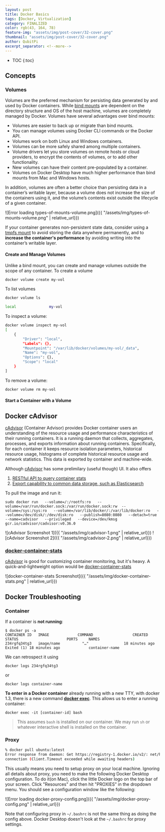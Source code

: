 ```yaml
---
layout: post
title: Docker Basics
tags: [Docker, Virtualization]
category: FINALIZED
color: rgb(43, 164, 78)
feature-img: "assets/img/post-cover/32-cover.png"
thumbnail: "assets/img/post-cover/32-cover.png"
author: QubitPi
excerpt_separator: <!--more-->
---
```


<!--more-->

* TOC
{:toc}


Concepts
--------

### Volumes

Volumes are the preferred mechanism for persisting data generated by and used by Docker containers. While
[bind mounts](https://docs.docker.com/storage/bind-mounts/) are dependent on the directory structure and OS of the host 
machine, volumes are completely managed by Docker. Volumes have several advantages over bind mounts:

* Volumes are easier to back up or migrate than bind mounts.
* You can manage volumes using Docker CLI commands or the Docker API.
* Volumes work on both Linux and Windows containers.
* Volumes can be more safely shared among multiple containers.
* Volume drivers let you store volumes on remote hosts or cloud providers, to encrypt the contents of volumes, or to add 
  other functionality.
* New volumes can have their content pre-populated by a container.
* Volumes on Docker Desktop have much higher performance than bind mounts from Mac and Windows hosts.

In addition, volumes are often a better choice than persisting data in a container’s writable layer, because a volume
does not increase the size of the containers using it, and the volume’s contents exist outside the lifecycle of a given 
container.

![Error loading types-of-mounts-volume.png]({{ "/assets/img/types-of-mounts-volume.png" | relative_url}})

If your container generates non-persistent state data, consider using a
[tmpfs mount](https://docs.docker.com/storage/tmpfs/) to avoid storing the data anywhere permanently, and to **increase
the container's performance** by avoiding writing into the container’s writable layer.

#### Create and Manage Volumes

Unlike a bind mount, you can create and manage volumes outside the scope of any container. To create a volume

```bash
docker volume create my-vol
```

To list volumes

```bash
docker volume ls

local               my-vol
```

To inspect a volume:

```bash
docker volume inspect my-vol
[
    {
        "Driver": "local",
        "Labels": {},
        "Mountpoint": "/var/lib/docker/volumes/my-vol/_data",
        "Name": "my-vol",
        "Options": {},
        "Scope": "local"
    }
]
```

To remove a volume:

```bash
docker volume rm my-vol
```

#### Start a Container with a Volume




Docker cAdvisor
---------------

[cAdvisor](https://github.com/google/cadvisor) (Container Advisor) provides Docker container users an understanding of
the resource usage and performance characteristics of their running containers. It is a running daemon that collects, 
aggregates, processes, and exports information about running containers. Specifically, for each container it keeps 
resource isolation parameters, historical resource usage, histograms of complete historical resource usage and network 
statistics. This data is exported by container and machine-wide.

Although [cAdvisor](https://github.com/google/cadvisor) has some prelimilary (useful though) UI. It also offers

1. [RESTful API to query container stats](https://github.com/google/cadvisor/blob/master/docs/api.md)
2. [Export capability to common data storage, such as Elasticsearch](https://github.com/google/cadvisor/blob/master/docs/storage/README.md)

To pull the image and run it:

    sudo docker run   --volume=/:/rootfs:ro   --volume=/var/run/docker.sock:/var/run/docker.sock:rw  --volume=/sys:/sys:ro   --volume=/var/lib/docker/:/var/lib/docker:ro   --volume=/dev/disk/:/dev/disk:ro   --publish=8080:8080   --detach=true   --name=cadvisor   --privileged   --device=/dev/kmsg   gcr.io/cadvisor/cadvisor:v0.36.0

![cAdvisor Screenshot 1]({{ "/assets/img/cadvisor-1.png" | relative_url}})
![cAdvisor Screenshot 2]({{ "/assets/img/cadvisor-2.png" | relative_url}})

### [docker-container-stats](https://github.com/virtualzone/docker-container-stats)

[cAdvisor](https://github.com/google/cadvisor) is good for customizing container monitoring, but it's heavy. A
quick-and-lightweight option would be [docker-container-stats](https://github.com/virtualzone/docker-container-stats)

![docker-container-stats Screenshot]({{ "/assets/img/docker-container-stats.png" | relative_url}})


Docker Troubleshooting
----------------------

### Container

If a container is **not running**:

```
$ docker ps -a
CONTAINER ID   IMAGE             COMMAND                  CREATED          STATUS                      PORTS     NAMES
234rgfq34tg3   image/name          "…"                18 minutes ago   Exited (1) 18 minutes ago             container-name
```

We can retrospect it using

    docker logs 234rgfq34tg3

or

    docker logs container-name

**To enter in a Docker container** already running with a new TTY, with docker 1.3, there is a new command
[**docker exec**](https://docs.docker.com/engine/reference/commandline/exec/). This allows us to enter a running
container:

    docker exec -it [container-id] bash

> This assumes `bash` is installed on our container. We may run `sh` or whatever interactive shell is installed on the
> container.


### Proxy

```bash
% docker pull ubuntu:latest
Error response from daemon: Get https://registry-1.docker.io/v2/: net/http: request canceled while waiting for
connection (Client.Timeout exceeded while awaiting headers)
```

This usually means you need to setup proxy on your local machine. Ignoring all details about proxy, you need to make
the following Docker Desktop configuration. To do it(on Mac), click the little Docker logo on the top bar of your
screen. Click "Resources" and then hit "PROXIES" in the dropdown menu. You should see a configuration window like the
following:

![Error loading docker-proxy-config.png]({{ "/assets/img/docker-proxy-config.png" | relative_url}})

Note that configuring proxy in `~/.bashrc` is not the same thing as doing the config above. Docker Desktop doesn't look
at the `~/.bashrc` for proxy settings.
